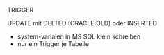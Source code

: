 TRIGGER

UPDATE mit DELTED (ORACLE:OLD) oder INSERTED

- system-varialen in MS SQL klein schreiben
- nur ein Trigger je Tabelle
